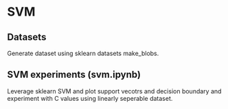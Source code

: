 # SVM

## Datasets
Generate dataset using sklearn datasets make_blobs.


## SVM experiments (svm.ipynb)
Leverage sklearn SVM and plot support vecotrs and decision boundary and experiment with C values using linearly seperable dataset.